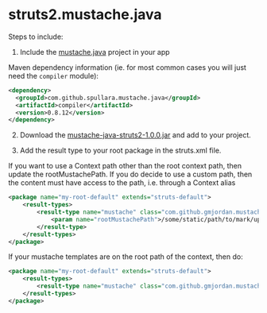 struts2.mustache.java
=====================

Steps to include:

1. Include the [mustache.java](https://github.com/spullara/mustache.java) project in your app

Maven dependency information (ie. for most common cases you will just need the `compiler` module):

```xml
<dependency>
  <groupId>com.github.spullara.mustache.java</groupId>
  <artifactId>compiler</artifactId>
  <version>0.8.12</version>
</dependency>
``` 


2. Download the [mustache-java-struts2-1.0.0.jar](https://github.com/gmjordan/struts2.mustache.java/raw/master/target/mustache-java-struts2-1.0.0.jar) and add to your project.

3. Add the result type to your root package in the struts.xml file.

If you want to use a Context path other than the root context path, then update the rootMustachePath. If you do decide to 
use a custom path, then the content must have access to the path, i.e. through a Context alias

```xml
<package name="my-root-default" extends="struts-default">
	<result-types>
  		<result-type name="mustache" class="com.github.gmjordan.mustache.java.struts.MustacheResult">
  			<param name="rootMustachePath">/some/static/path/to/mark/up/</param>
		</result-type>
	</result-types>
</package>
```

If your mustache templates are on the root path of the context, then do:

```xml
<package name="my-root-default" extends="struts-default">
	<result-types>
		<result-type name="mustache" class="com.github.gmjordan.mustache.java.struts.MustacheResult" />
	</result-types>
</package>
```
